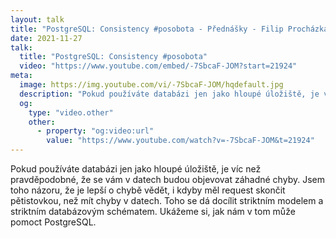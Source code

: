 ```yaml
---
layout: talk
title: "PostgreSQL: Consistency #posobota - Přednášky - Filip Procházka"
date: 2021-11-27
talk:
  title: "PostgreSQL: Consistency #posobota"
  video: "https://www.youtube.com/embed/-7SbcaF-JOM?start=21924"
meta:
  image: https://img.youtube.com/vi/-7SbcaF-JOM/hqdefault.jpg
  description: "Pokud používáte databázi jen jako hloupé úložiště, je víc než pravděpodobné, že se vám v datech budou objevovat záhadné chyby. Jsem toho názoru, že je lepší o chybě vědět, i kdyby měl request skončit pětistovkou, než mít chyby v datech. Toho se dá docílit striktním modelem a striktním databázovým schématem. Ukážeme si, jak nám v tom může pomoct PostgreSQL."
  og:
    type: "video.other"
    other:
      - property: "og:video:url"
        value: "https://www.youtube.com/watch?v=-7SbcaF-JOM&t=21924"
---
```


Pokud používáte databázi jen jako hloupé úložiště, je víc než pravděpodobné, že se vám v datech budou objevovat záhadné chyby. Jsem toho názoru, že je lepší o chybě vědět, i kdyby
měl request skončit pětistovkou, než mít chyby v datech. Toho se dá docílit striktním modelem a striktním databázovým schématem. Ukážeme si, jak nám v tom může pomoct PostgreSQL.
